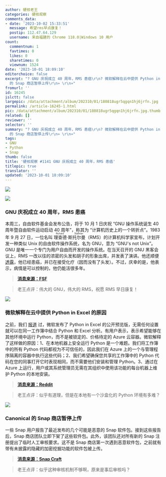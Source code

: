 ```yaml
---
author: 硬核老王
categories: 硬核观察
comments_data:
- date: '2023-10-02 15:33:51'
  message: 希望rms早点康复！
  postip: 112.47.64.129
  username: 来自福建的 Chrome 118.0|Windows 10 用户
count:
  commentnum: 1
  favtimes: 0
  likes: 0
  sharetimes: 0
  viewnum: 1524
date: '2023-10-01 18:09:10'
editorchoice: false
excerpt: "? GNU 庆祝成立 40 周年，RMS 患癌\r\n? 微软解释在云中提供 Python in Excel 的原因\r\n? Canonical
  的 Snap 商店暂停上传\r\n» \r\n»"
fromurl: ''
id: 16245
islctt: false
largepic: /data/attachment/album/202310/01/180818ugr5qgqn1hj6jrfn.jpg
permalink: /article-16245-1.html
pic: /data/attachment/album/202310/01/180818ugr5qgqn1hj6jrfn.jpg.thumb.jpg
related: []
reviewer: ''
selector: ''
summary: "? GNU 庆祝成立 40 周年，RMS 患癌\r\n? 微软解释在云中提供 Python in Excel 的原因\r\n? Canonical
  的 Snap 商店暂停上传\r\n» \r\n»"
tags:
- GNU
- Python
- Snap
thumb: false
title: '硬核观察 #1141 GNU 庆祝成立 40 周年，RMS 患癌'
titlepic: true
translator: ''
updated: '2023-10-01 18:09:10'
---
```


![](/data/attachment/album/202310/01/180818ugr5qgqn1hj6jrfn.jpg)


![](/data/attachment/album/202310/01/180718le4e4ucm81eespop.jpg)


### GNU 庆祝成立 40 周年，RMS 患癌


本周三，自由软件基金会发布公告，将于 10 月 1 日庆祝 “GNU 操作系统诞生 40 周年暨自由软件运动启动 40 周年”，称其为 “计算机历史上的一个转折点”。1983 年 9 月 27 日，一位名叫 <ruby> 理查德·斯托尔曼 <rt>  Richard Stallman </rt></ruby>（RMS）的计算机科学家宣布，计划开发一种类似 Unix 的自由软件操作系统，名为 GNU，意为 “GNU's not Unix”。GNU 是唯一一个专门为用户自由而开发的操作系统。在当天召开的 GNU 黑客会议上，RMS 一改以往的浓密的头发和胡子的形象出席，并发表了演讲。他还顺便 [透露](/article-16244-1.html)，他已经患癌，并已在接受化疗（因而没有了头发）。不过，庆幸的是，他表示，病情是可以控制的，他仍能活很多年。



> 
> **[消息来源：FSF](https://www.fsf.org/news/forty-years-of-gnu-and-the-free-software-movement)**
> 
> 
> 



> 
> 老王点评：伟大的 GNU，伟大的 RMS，祝愿 RMS 早日康复！
> 
> 
> 


![](/data/attachment/album/202310/01/180837jmlcv61l12bt0xxt.jpg)


### 微软解释在云中提供 Python in Excel 的原因


之前，我们 [报道](/article-16121-1.html) 过，微软发布了 Python in Excel 的公开预览版，无需任何设置就可以在同一工作簿中结合 Python 和 Excel 分析。有用户表示，表示希望能够在其他环境中运行 Python，而不是被锁定的、价格待定的 Azure 云容器。微软解释了这样做的原因：1、在本地机器上安全运行 Python 是一个难题。我们将工作簿中的所有 Python 代码都视为不可信任的，因此我们在 Azure 上的一个与管理程序隔离的容器中执行这些代码；2、我们希望确保您共享的工作簿中的 Python 代码在您的同事打开它时表现相同，而不需要他们安装和管理 Python。3、通过在 Azure 上运行，用户或其系统管理员无需在其组织中使用该功能的每台机器上维护 Python 的本地安装。



> 
> **[消息来源：Reddit](https://www.reddit.com/r/excel/comments/16tohx5/we_developed_python_in_excel_one_of_microsoft/)**
> 
> 
> 



> 
> 老王点评：似乎有道理，但是在本地有一个沙盒化的 Python 环境有多难？
> 
> 
> 


![](/data/attachment/album/202310/01/180851fh76m7375reudmro.jpg)


### Canonical 的 Snap 商店暂停上传


一些 Snap 用户报告了最近发布的几个可能是恶意的 Snap 软件包。接到这些报告后，Snap 商店团队立即下架了这些软件包。此外，该团队还对所有新的 Snap 注册提出了临时人工审核要求。这不是 Snap 商店第一次遇到恶意软件包，之前就有带有未披露的隐藏的加密挖掘功能的软件包被上传。



> 
> **[消息来源：Snap Craft](https://forum.snapcraft.io/t/temporary-suspension-of-automatic-snap-registration-following-security-incident/37077)**
> 
> 
> 



> 
> 老王点评：似乎这种审核机制不够啊，原来是事后审核吗？
> 
> 
>